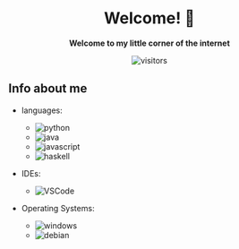 <div align="center">

# Welcome! 👋

<strong>Welcome to my little corner of the internet</strong>

![visitors](https://visitor-badge.laobi.icu/badge?page_id=Retr05041.Retr05041)

</div>

## Info about me 

- languages:
    - ![python](https://img.shields.io/badge/-Python-3776AB?style=flat&logo=Python&logoColor=white) 
    - ![java](https://img.shields.io/badge/-Java-FCC624?style=flat&logo=OpenJDK&logoColor=white) 
    - ![javascript](https://img.shields.io/badge/-JavaScript-3776AB?style=flat&logo=JavaScript&logoColor=white) 
    - ![haskell](https://img.shields.io/badge/-Haskell-5D4F85?style=flat&logo=Haskell&logoColor=white) 

- IDEs: 
    - ![VSCode](https://img.shields.io/badge/-Visual_Studio_Code-007ACC?style=flat&logo=VisualStudioCode&logoColor=white) 

- Operating Systems: 
    - ![windows](https://img.shields.io/badge/-Windows-0078D6?style=flat&logo=Windows&logoColor=white)
    - ![debian](https://img.shields.io/badge/-Debian-A81D33?style=flat&logo=Debian&logoColor=white)